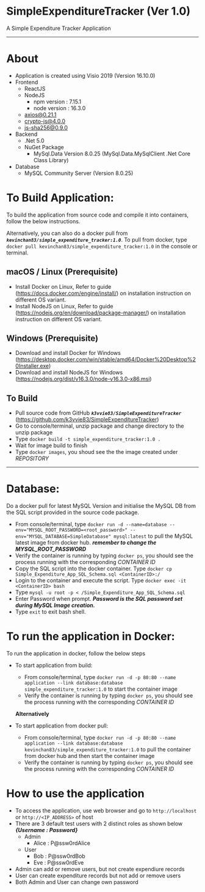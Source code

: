 # SimpleExpenditureTracker (Ver 1.0)
A Simple Expenditure Tracker Application

----
About
===
- Application is created using Visio 2019 (Version 16.10.0)
- Frontend
  - ReactJS 
  - NodeJS 
    - npm version : 7.15.1
    - node version : 16.3.0
  - axios@0.21.1
  - crypto-js@4.0.0
  - js-sha256@0.9.0
- Backend
  - .Net 5.0
  - NuGet Package
    - MySql.Data Version 8.0.25 (MySql.Data.MySqlClient .Net Core Class Library)
- Database
  - MySQL Community Server (Version 8.0.25)




To Build Application:
===
To build the application from source code and compile it into containers, follow the below instructions. 

Alternatively, you can also do a docker pull from ***`kevinchan83/simple_expenditure_tracker:1.0`***.
To pull from docker, type `docker pull kevinchan83/simple_expenditure_tracker:1.0` in the console or terminal.

macOS / Linux (Prerequisite)
---------------
- Install Docker on Linux, Refer to guide (https://docs.docker.com/engine/install/) on installation instruction on different OS variant.
- Install NodeJS on Linux, Refer to guide (https://nodejs.org/en/download/package-manager/) on installation instruction on different OS variant.

Windows (Prerequisite)
-------
- Download and install Docker for Windows (https://desktop.docker.com/win/stable/amd64/Docker%20Desktop%20Installer.exe)
- Download and install NodeJS for Windows (https://nodejs.org/dist/v16.3.0/node-v16.3.0-x86.msi)

To Build
-------
- Pull source code from GitHub ***`k3vvie83/SimpleExpenditureTracker`*** (https://github.com/k3vvie83/SimpleExpenditureTracker)
- Go to console/terminal, unzip package and change directory to the unzip package
- Type `docker build -t simple_expenditure_tracker:1.0 .`
- Wait for image build to finish
- Type `docker images`, you shoud see the the image created under *REPOSITORY*

----
Database:
===
Do a docker pull for latest MySQL Version and initialise the MySQL DB from the SQL script provided in the source code package.

- From console/terminal, type `docker run -d --name=database --env="MYSQL_ROOT_PASSWORD=<root_password>" --env="MYSQL_DATABASE=SimpleDatabase" mysql:latest` to pull the MySQL latest image from docker hub. ***remember to change the MYSQL_ROOT_PASSWORD***
- Verify the container is running by typing `docker ps`, you should see the process running with the corresponding *CONTAINER ID*
- Copy the SQL script into the docker container. Type `docker cp Simple_Expenditure_App_SQL_Schema.sql <ContainerID>:/`
- Login to the container and execute the script. Type `docker exec -it <ContainerID> bash`
- Type `mysql -u root -p < /Simple_Expenditure_App_SQL_Schema.sql`
- Enter Password when prompt. ***Password is the SQL password set during MySQL Image creation.***
- Type `exit` to exit bash shell.
                                                                
To run the application in Docker:
====
To run the application in docker, follow the below steps

- To start application from build:
  - From console/terminal, type `docker run -d -p 80:80 --name application --link database:database simple_expenditure_tracker:1.0` to start the container image
  - Verify the container is running by typing `docker ps`, you should see the process running with the corresponding *CONTAINER ID*
  
  **Alternatively**
  
- To start application from docker pull:
  - From console/terminal, type `docker run -d -p 80:80 --name application --link database:database kevinchan83/simple_expenditure_tracker:1.0` to pull the container from docker hub and then start the container image
  - Verify the container is running by typing `docker ps`, you should see the process running with the corresponding *CONTAINER ID*


How to use the application
===
- To access the application, use web browser and go to `http://localhost` or `http://<IP_ADDRESS>` of host
- There are 3 default test users with 2 distinct roles as shown below ***{Username : Password}***
  - Admin
    - Alice : P@ssw0rdAlice
   - User
     - Bob : P@ssw0rdBob
     - Eve : P@ssw0rdEve
- Admin can add or remove users, but not create expendiure records
- User can create expenditure records but not add or remove users
- Both Admin and User can change own password


